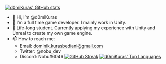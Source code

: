 [![d0miKuras' GitHub stats](https://github-readme-stats-d0mikuras.vercel.app/api?username=d0miKuras&show_icons=true&bg_color=1e1e2e&text_color=cdd6f4&icon_color=cba6f7&title_color=94e2d5&hide_rank=true&PAT_1)](https://github.com/d0miKuras)
- 👋 Hi, I’m @d0miKuras
- 👀 I’m a full time game developer. I mainly work in Unity.
- 🌱 Life-long student. Currently applying my experience with Unity and Unreal to create my own game engine. 
- 📫 How to reach me:
  - Email: dominik.kurasbediani@gmail.com
  - Twitter: @nobu_dev 
  - Discord: Nobu#6046
[![GitHub Streak](https://streak-stats.demolab.com?user=d0miKuras&theme=dracula&dates=CDD6F4&ring=94E2D5&fire=F76A30&sideNums=CBA6F7&sideLabels=CBA6F7&background=1E1E2E&currStreakLabel=CDD6F4&currStreakNum=94E2D5)](https://twitter.com/nobu_dev)
[![d0miKuras' Top Languages](https://github-readme-stats-d0mikuras.vercel.app/api/top-langs/?username=d0miKuras&hide=ShaderLab,javascript,html&exclude_repo=FPS_MultiplayerSolution,TopDownShooter&layout=compact&bg_color=1e1e2e&text_color=cdd6f4&icon_color=cba6f7&title_color=94e2d5)](https://www.linkedin.com/in/dominik-kurasbediani-7b783a21b/)
<!---
d0miKuras/d0miKuras is a ✨ special ✨ repository because its `README.md` (this file) appears on your GitHub profile.
You can click the Preview link to take a look at your changes.
--->
